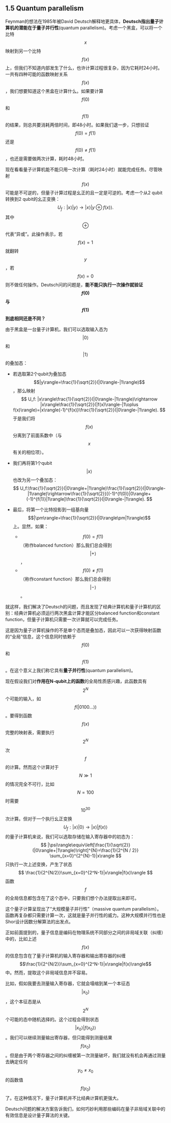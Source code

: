 ## 1.5 Quantum parallelism

Feynman的想法在1985年被David Deutsch解释地更具体，**Deutsch指出量子计算机的潜能在于量子并行性**(quantum parallelism)。考虑一个黑盒，可以将一个比特$$x$$映射到另一个比特$$f(x)$$上，但我们不知道内部发生了什么，也许计算过程很复杂，因为它耗时24小时。一共有四种可能的函数映射关系$$f(x)$$，我们想要知道这个黑盒在计算什么。如果要计算$$f(0)$$和$$f(1)$$的结果，则总共要消耗两倍时间，即48小时。如果我们退一步，只想验证$$f(0)=f(1)$$还是$$f(0)\neq f(1)$$，也还是需要做两次计算，耗时48小时。

现在看看量子计算机能不能只用一次计算（耗时24小时）就能完成任务。尽管映射$$f(x)$$可能是不可逆的，但量子计算过程是幺正的且一定是可逆的。考虑一个从2 qubit转换到2 qubit的幺正变换：
$$
U_f : |x\rangle|y\rangle\rightarrow|x\rangle|y\oplus f(x)\rangle .
$$
其中$$\oplus$$代表“异或”。此操作表示，若$$f(x)=1$$就翻转$$y$$，若$$f(x)=0$$则不做任何操作。Deutsch问的问题是，**能不能只执行一次操作就验证$$f(0)$$与$$f(1)$$到底相同还是不同？**

由于黑盒是一台量子计算机，我们可以选取输入态为$$|0\rangle$$和$$|1\rangle$$的叠加态：

- 若选取第2个qubit为叠加态$$|y\rangle=\frac{1}{\sqrt{2}}(|0\rangle-|1\rangle)$$，那么映射
  $$
  U_f: |x\rangle\frac{1}{\sqrt{2}}(|0\rangle-|1\rangle)\rightarrow |x\rangle\frac{1}{\sqrt{2}}(|f(x)\rangle-|1\oplus f(x)\rangle)=|x\rangle(-1)^{f(x)}\frac{1}{\sqrt{2}}(|0\rangle-|1\rangle).
  $$
  于是我们将$$f(x)$$分离到了前面系数中（与$$x$$有关的相位项）。

- 我们再将第1个qubit $$|x\rangle$$也改为另一个叠加态：
  $$
  U_f:\frac{1}{\sqrt{2}}(|0\rangle+|1\rangle)\frac{1}{\sqrt{2}}(|0\rangle-|1\rangle)\rightarrow\frac{1}{\sqrt{2}}[(-1)^{f(0)}|0\rangle+(-1)^{f(1)}|1\rangle]\frac{1}{\sqrt{2}}(|0\rangle-|1\rangle).
  $$

- 最后，将第一个比特投影到一组基向量$$|\pm\rangle=\frac{1}{\sqrt{2}}(|0\rangle\pm|1\rangle)$$上。显然，如果：

  - $$f(0)=f(1)$$（称作balanced function）那么我们总会得到$$|+\rangle$$，
  - $$f(0)\neq f(1)$$（称作constant function）那么我们总会得到$$|-\rangle$$。

就这样，我们解决了Deutsch的问题，而且发现了经典计算机和量子计算机的区别：经典计算机必须运行两次黑盒计算才能区分balanced function和constant function，但量子计算机只需要一次计算就可以完成任务。

这是因为量子计算机操作的不是单个态而是叠加态，因此可以一次获得映射函数的“全局”信息，这个信息同时依赖于$$f(0)$$和$$f(1)$$。在这个意义上我们称它具有**量子并行性**(quantum parallelism)。

现在假设我们对**作用在N-qubit上的函数**的全局性质感兴趣，此函数具有$$2^N$$个可能的输入，如$$f(|0100...\rangle)$$。要得到函数$$f(x)$$完整的映射表，需要执行$$2^N$$次$$f$$的计算。然而这个计算对于$$N\gg1$$的情况完全不可行，比如$$N=100$$时需要$$10^{30}$$次计算。但对于一个执行幺正变换
$$
U_f:|x\rangle|0\rangle\rightarrow|x\rangle|f(x)\rangle
$$
的量子计算机来说，我们可以选取存储在输入寄存器中的初态为：
$$
|\psi\rangle\equiv\left[\frac{1}{\sqrt{2}}(|0\rangle+|1\rangle)\right]^{N}=\frac{1}{2^{N / 2}} \sum_{x=0}^{2^{N}-1}|x\rangle
$$
只执行一次上述变换，产生了状态
$$
\frac{1}{2^{N/2}}\sum_{x=0}^{2^N-1}|x\rangle|f(x)\rangle
$$
函数$$f$$的全局信息都包含在了这个态中，只要我们想个办法提取出来即可。

这个量子计算呈现出了“大规模量子并行性”（massive quantum parallelism）。函数再复杂都只需要计算一次，这就是量子并行性的威力。这种大规模并行性也是Shor设计因数分解算法的出发点。

正如前面提到的，量子信息是编码在物理系统不同部分之间的非局域关联（纠缠）中的，比如上述$$f(x)$$的信息包含在了量子计算机的输入寄存器和输出寄存器的纠缠$$\frac{1}{2^{N/2}}\sum_{x=0}^{2^N-1}|x\rangle|f(x)\rangle$$中。然而，提取这个非局域信息并不容易。

比如，假如我要去测量输入寄存器，它就会塌缩到某一个本征态$$|x_0\rangle$$，这个本征态是从$$2^N$$个可能的态中随机选择的。这个过程会得到状态$$|x_0\rangle|f(x_0)\rangle$$。我们可以继续测量输出寄存器，但只能得到测量结果$$f(x_0)$$。但是由于两个寄存器之间的纠缠被第一次测量破坏，我们就没有机会再通过测量去确定任何$$y_0\neq x_0$$的函数值$$f(y_0)$$了。在这种情况下，量子计算机并不比经典计算机更强大。

Deutsch问题的解决方案告诉我们，如何巧妙利用那些编码在量子非局域关联中的有效信息是设计量子算法的关键。